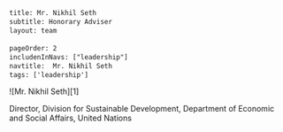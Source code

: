 ```
title: Mr. Nikhil Seth
subtitle: Honorary Adviser
layout: team

pageOrder: 2
includenInNavs: ["leadership"]
navtitle:  Mr. Nikhil Seth
tags: ['leadership']
```
<div class="portrait">![Mr. Nikhil Seth][1] </div>

Director, Division for Sustainable Development, Department of Economic and Social Affairs, United Nations

[1]: /images/leadeship/nikhil_seth.jpg  "Mr. Nikhil Seth"
